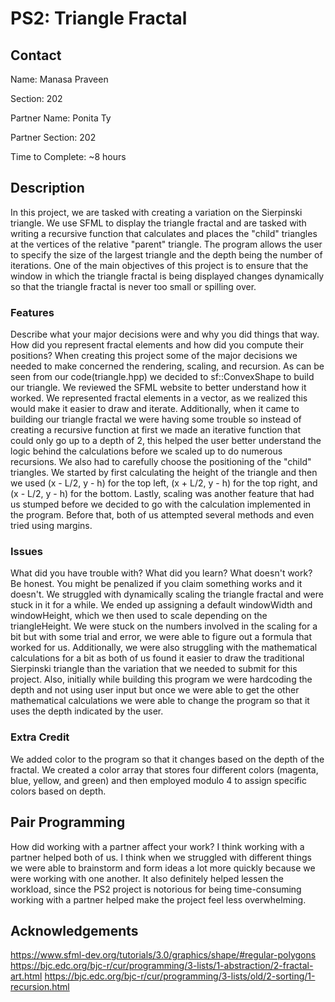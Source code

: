 # PS2: Triangle Fractal

## Contact
Name: Manasa Praveen

Section: 202

Partner Name: Ponita Ty

Partner Section: 202

Time to Complete: ~8 hours


## Description
In this project, we are tasked with creating a variation on the Sierpinski triangle. We use SFML to display the triangle fractal and are tasked with writing a recursive function that calculates and places the "child" triangles at the vertices of the relative "parent" triangle. The program allows the user to specify the size of the largest triangle and the depth being the number of iterations. One of the main objectives of this project is to ensure that the window in which the triangle fractal is being displayed changes dynamically so that the triangle fractal is never too small or spilling over. 

### Features
Describe what your major decisions were and why you did things that way.  How did you represent fractal elements and how did you compute their positions?
When creating this project some of the major decisions we needed to make concerned the rendering, scaling, and recursion. As can be seen from our code(triangle.hpp) we decided to sf::ConvexShape to build our triangle. We reviewed the SFML website to better understand how it worked. We represented fractal elements in a vector, as we realized this would make it easier to draw and iterate.
Additionally, when it came to building our triangle fractal we were having some trouble so instead of creating a recursive function at first we made an iterative function that could only go up to a depth of 2, this helped the user better understand the logic behind the calculations before we scaled up to do numerous recursions.
We also had to carefully choose the positioning of the "child" triangles. We started by first calculating the height of the triangle and then we used (x - L/2, y - h) for the top left, (x + L/2, y - h) for the top right, and (x - L/2, y - h) for the bottom.
Lastly, scaling was another feature that had us stumped before we decided to go with the calculation implemented in the program. Before that, both of us attempted several methods and even tried using margins.

### Issues
What did you have trouble with?  What did you learn?  What doesn't work?  Be honest.  You might be penalized if you claim something works and it doesn't.
We struggled with dynamically scaling the triangle fractal and were stuck in it for a while. We ended up assigning a default windowWidth and windowHeight, which we then used to scale depending on the triangleHeight. We were stuck on the numbers involved in the scaling for a bit but with some trial and error, we were able to figure out a formula that worked for us. 
Additionally, we were also struggling with the mathematical calculations for a bit as both of us found it easier to draw the traditional Sierpinski triangle than the variation that we needed to submit for this project. 
Also, initially while building this program we were hardcoding the depth and not using user input but once we were able to get the other mathematical calculations we were able to change the program so that it uses the depth indicated by the user. 

### Extra Credit
We added color to the program so that it changes based on the depth of the fractal. We created a color array that stores four different colors (magenta, blue, yellow, and green) and then employed modulo 4 to assign specific colors based on depth.

## Pair Programming
How did working with a partner affect your work?
I think working with a partner helped both of us. I think when we struggled with different things we were able to brainstorm and form ideas a lot more quickly because we were working with one another. It also definitely helped lessen the workload, since the PS2 project is notorious for being time-consuming working with a partner helped make the project feel less overwhelming. 

## Acknowledgements
https://www.sfml-dev.org/tutorials/3.0/graphics/shape/#regular-polygons
https://bjc.edc.org/bjc-r/cur/programming/3-lists/1-abstraction/2-fractal-art.html
https://bjc.edc.org/bjc-r/cur/programming/3-lists/old/2-sorting/1-recursion.html
